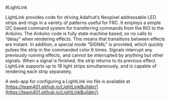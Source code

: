 #LightLink

LightLink provides code for driving Adafruit’s Neopixel addressable LED strips and rings in a variety of patterns useful for FRC. It employs a simple I2C based command system for transferring commands from the RIO to the Arduino. The Arduino code is fully state machine based, so no calls to “delay" when rendering effects. This means that transitions between effects are instant. In addition, a special mode “SIGNAL" is provided, which quickly pulses the strip in the commanded color 6 times. Signals interrupt any previously running effects, and cannot be interrupted by anything but other signals. When a signal is finished, the strip returns to its previous effect. LightLink supports up to 16 light strips simultaneously, and is capable of rendering each strip separately.

A web-app for configuring a LightLink ino file is available at [https://team401.github.io/LightLinkBuilder/](https://team401.github.io/LightLinkBuilder/).
